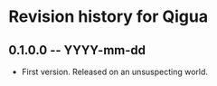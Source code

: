 # Revision history for Qigua

## 0.1.0.0 -- YYYY-mm-dd

* First version. Released on an unsuspecting world.
